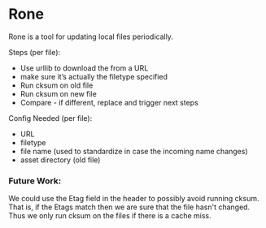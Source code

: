 # Rone

Rone is a tool for updating local files periodically. 

Steps (per file):

* Use urllib to download the from a URL 
* make sure it’s actually the filetype specified 
* Run cksum on old file
* Run cksum on new file
* Compare - if different, replace and trigger next steps

Config Needed (per file):
* URL
* filetype
* file name (used to standardize in case the incoming name changes)
* asset directory (old file)  

### Future Work:

We could use the Etag field in the header to possibly avoid running cksum. That is, if the Etags match then we are sure that the file hasn't changed. Thus we only run cksum on the files if there is a cache miss. 
